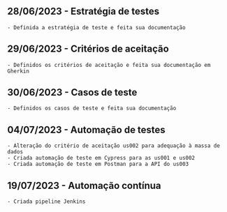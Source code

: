 ## 28/06/2023 - Estratégia de testes
    - Definida a estratégia de teste e feita sua documentação
## 29/06/2023 - Critérios de aceitação
    - Definidos os critérios de aceitação e feita sua documentação em Gherkin
## 30/06/2023 - Casos de teste
    - Definidos os casos de teste e feita sua documentação
## 04/07/2023 - Automação de testes
    - Alteração do critério de aceitação us002 para adequação à massa de dados
    - Criada automação de teste em Cypress para as us001 e us002
    - Criada automação de teste em Postman para a API do us003
## 19/07/2023 - Automação contínua
    - Criada pipeline Jenkins